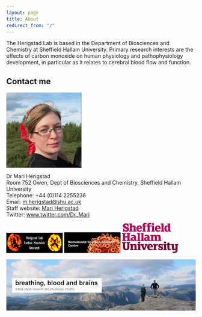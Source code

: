 ```yaml
---
layout: page
title: About
redirect_from: "/"
---
```

The Herigstad Lab is based in the Department of Biosciences and Chemistry at Sheffield Hallam University. Primary research interests are the effects of carbon monoxide on human physiology and pathophysiology development, in particular as it relates to cerebral blood flow and function. 

## Contact me
  
<img src="/assets/mariherigstadportrait.jpg" alt="Mari Herigstad" align="middle" style="width: 200px;"/> 

Dr Mari Herigstad<br>
Room 752 Owen, Dept of Biosciences and Chemistry, Sheffield Hallam University<br>
Telephone: +44 (0)114 2255236<br>
Email: <m.herigstad@shu.ac.uk><br>
Staff website: <a href="https://www.shu.ac.uk/about-us/our-people/staff-profiles/mari-herigstad">Mari Herigstad</a><br>
Twitter: <a href="https://twitter.com/Dr_Mari">www.twitter.com/Dr_Mari</a><br>

<p float="center">
  <img src="/assets/lab_logo.jpg" alt="Herigstad Lab" style="width: 150px;"/> <img src="/assets/BMRC_logo.jpg" alt="BMRC" style="width:     150px;"/> <img src="/assets/SHU_logo.jpg" alt="Sheffield Hallam University" style="width: 150px;"/>  
</p>

<a href="https://mariherigstad.wordpress.com"><img src="/assets/blog_banner.jpg" alt="Blog" align="middle" style="width: 600px;"/> </a><br>
